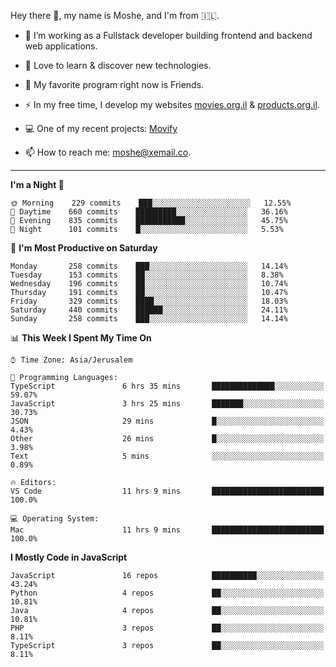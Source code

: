 Hey there 👋, my name is Moshe, and I'm from 🇮🇱.

- :telescope: I’m working as a Fullstack developer building frontend and backend web applications.

- :seedling: Love to learn & discover new technologies.

- 🍿 My favorite program right now is Friends.

- :zap: In my free time, I develop my websites [movies.org.il](https://movies.org.il) & [products.org.il](https://products.org.il).

- 💻 One of my recent projects: [Movify](https://github.com/jewishmoses/movify)

- :mailbox: How to reach me: moshe@xemail.co.

<hr/>

<!--START_SECTION:waka-->
**I'm a Night 🦉** 

```text
🌞 Morning    229 commits    ███░░░░░░░░░░░░░░░░░░░░░░   12.55% 
🌆 Daytime    660 commits    █████████░░░░░░░░░░░░░░░░   36.16% 
🌃 Evening    835 commits    ███████████░░░░░░░░░░░░░░   45.75% 
🌙 Night      101 commits    █░░░░░░░░░░░░░░░░░░░░░░░░   5.53%

```
📅 **I'm Most Productive on Saturday** 

```text
Monday       258 commits    ███░░░░░░░░░░░░░░░░░░░░░░   14.14% 
Tuesday      153 commits    ██░░░░░░░░░░░░░░░░░░░░░░░   8.38% 
Wednesday    196 commits    ██░░░░░░░░░░░░░░░░░░░░░░░   10.74% 
Thursday     191 commits    ██░░░░░░░░░░░░░░░░░░░░░░░   10.47% 
Friday       329 commits    ████░░░░░░░░░░░░░░░░░░░░░   18.03% 
Saturday     440 commits    ██████░░░░░░░░░░░░░░░░░░░   24.11% 
Sunday       258 commits    ███░░░░░░░░░░░░░░░░░░░░░░   14.14%

```


📊 **This Week I Spent My Time On** 

```text
⌚︎ Time Zone: Asia/Jerusalem

💬 Programming Languages: 
TypeScript               6 hrs 35 mins       ██████████████░░░░░░░░░░░   59.07% 
JavaScript               3 hrs 25 mins       ███████░░░░░░░░░░░░░░░░░░   30.73% 
JSON                     29 mins             █░░░░░░░░░░░░░░░░░░░░░░░░   4.43% 
Other                    26 mins             █░░░░░░░░░░░░░░░░░░░░░░░░   3.98% 
Text                     5 mins              ░░░░░░░░░░░░░░░░░░░░░░░░░   0.89%

🔥 Editors: 
VS Code                  11 hrs 9 mins       █████████████████████████   100.0%

💻 Operating System: 
Mac                      11 hrs 9 mins       █████████████████████████   100.0%

```

**I Mostly Code in JavaScript** 

```text
JavaScript               16 repos            ██████████░░░░░░░░░░░░░░░   43.24% 
Python                   4 repos             ██░░░░░░░░░░░░░░░░░░░░░░░   10.81% 
Java                     4 repos             ██░░░░░░░░░░░░░░░░░░░░░░░   10.81% 
PHP                      3 repos             ██░░░░░░░░░░░░░░░░░░░░░░░   8.11% 
TypeScript               3 repos             ██░░░░░░░░░░░░░░░░░░░░░░░   8.11%

```



<!--END_SECTION:waka-->
